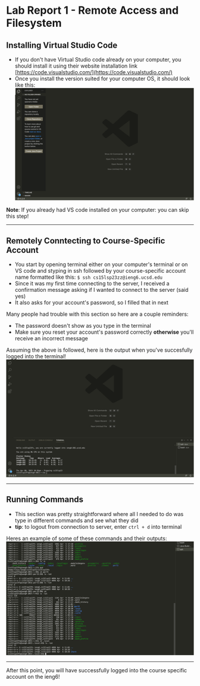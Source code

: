 # Lab Report 1 - Remote Access and Filesystem
## Installing Virtual Studio Code

* If you don't have Virtual Studio code already on your computer, you should install it using their website installation link [https://code.visualstudio.com/](https://code.visualstudio.com/)
* Once you install the version suited for your computer OS, it should look like this:
![Image](vs.jpg)

**Note**: If you already had VS code installed on your computer: you can skip this step!

---
## Remotely Conntecting to Course-Specific Account

* You start by opening terminal either on your computer's terminal or on VS code and styping in ssh followed by your course-specific account name formatted like this: `$ ssh cs15lsp23zz@ieng6.ucsd.edu`
* Since it was my first time connecting to the server, I received a confirmation message asking if I wanted to connect to the server (said yes)
* It also asks for your account's password, so I filled that in next

Many people had trouble with this section so here are a couple reminders:
* The password doesn't show as you type in the terminal
* Make sure you reset your account's password correctly **otherwise** you'll receive an incorrect message

Assuming the above is followed, here is the output when you've succesfully logged into the terminal!
![Image](vscodescreen.jpg)

---
## Running Commands
* This section was pretty straightforward where all I needed to do was type in different commands and see what they did
* **tip**: to logout from connection to server, enter `ctrl + d` into terminal

Heres an example of some of these commands and their outputs: 
![Image](commands.jpg)

---
After this point, you will have successfully logged into the course specific account on the ieng6! 
